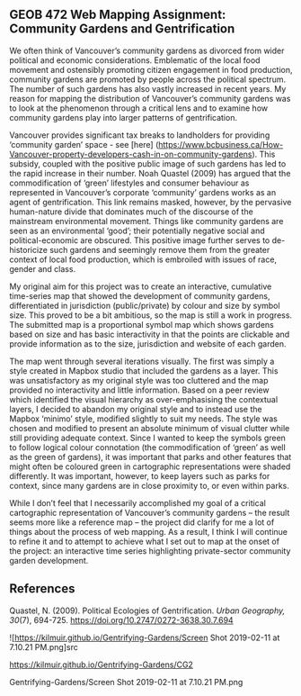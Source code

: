 ## GEOB 472 Web Mapping Assignment: Community Gardens and Gentrification

  We often think of Vancouver’s community gardens as divorced from wider political and economic considerations. Emblematic of the local food movement and ostensibly promoting citizen engagement in food production, community gardens are promoted by people across the political spectrum. The number of such gardens has also vastly increased in recent years. My reason for mapping the distribution of Vancouver’s community gardens was to look at the phenomenon through a critical lens and to examine how community gardens play into larger patterns of gentrification.
 
  Vancouver provides significant tax breaks to landholders for providing ‘community garden’ space - see [here] (https://www.bcbusiness.ca/How-Vancouver-property-developers-cash-in-on-community-gardens). This subsidy, coupled with the positive public image of such gardens has led to the rapid increase in their number. Noah Quastel (2009) has argued that the commodification of ‘green’ lifestyles and consumer behaviour as represented in Vancouver’s corporate ‘community’ gardens works as an agent of gentrification. This link remains masked, however, by the pervasive human-nature divide that dominates much of the discourse of the mainstream environmental movement. Things like community gardens are seen as an environmental ‘good’; their potentially negative social and political-economic are obscured. This positive image further serves to de-historicize such gardens and seemingly remove them from the greater context of local food production, which is embroiled with issues of race, gender and class.

  My original aim for this project was to create an interactive, cumulative time-series map that showed the development of community gardens, differentiated in jurisdiction (public/private) by colour and size by symbol size. This proved to be a bit ambitious, so the map is still a work in progress. The submitted map is a proportional symbol map which shows gardens based on size and has basic interactivity in that the points are clickable and provide information as to the size, jurisdiction and website of each garden. 

  The map went through several iterations visually. The first was simply a style created in Mapbox studio that included the gardens as a layer. This was unsatisfactory as my original style was too cluttered and the map provided no interactivity and little information. Based on a peer review which identified the visual hierarchy as over-emphasising the contextual layers, I decided to abandon my original style and to instead use the Mapbox ‘minimo’ style, modified slightly to suit my needs. The style was chosen and modified to present an absolute minimum of visual clutter while still providing adequate context. Since I wanted to keep the symbols green to follow logical colour connotation (the commodification of ‘green’ as well as the green of gardens), it was important that parks and other features that might often be coloured green in cartographic representations were shaded differently. It was important, however, to keep layers such as parks for context, since many gardens are in close proximity to, or even within parks.

  While I don’t feel that I necessarily accomplished my goal of a critical cartographic representation of Vancouver’s community gardens – the result seems more like a reference map – the project did clarify for me a lot of things about the process of web mapping. As a result, I think I will continue to refine it and to attempt to achieve what I set out to map at the onset of the project: an interactive time series highlighting private-sector community garden development.

## References

Quastel, N. (2009). Political Ecologies of Gentrification. _Urban Geography, 30_(7), 694-725. 
https://doi.org/10.2747/0272-3638.30.7.694 

![https://kilmuir.github.io/Gentrifying-Gardens/Screen Shot 2019-02-11 at 7.10.21 PM.png]src

https://kilmuir.github.io/Gentrifying-Gardens/CG2

Gentrifying-Gardens/Screen Shot 2019-02-11 at 7.10.21 PM.png
      


